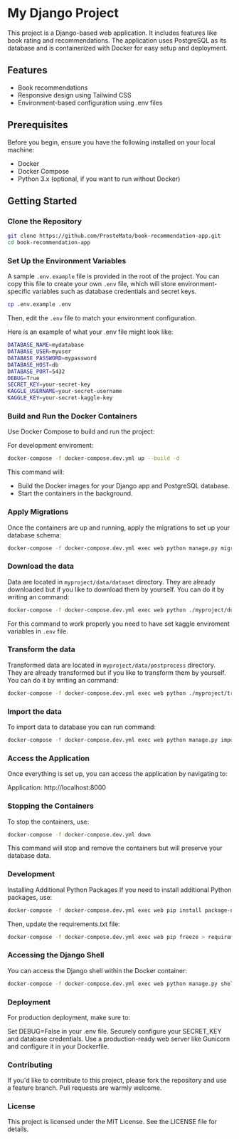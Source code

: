 # My Django Project
This project is a Django-based web application. It includes features like book rating and recommendations. The application uses PostgreSQL as its database and is containerized with Docker for easy setup and deployment.

## Features
- Book recommendations
- Responsive design using Tailwind CSS
- Environment-based configuration using .env files

## Prerequisites
Before you begin, ensure you have the following installed on your local machine:

- Docker
- Docker Compose
- Python 3.x (optional, if you want to run without Docker)

## Getting Started

### Clone the Repository

```bash
git clone https://github.com/ProsteMato/book-recommendation-app.git
cd book-recommendation-app
```

### Set Up the Environment Variables
A sample `.env.example` file is provided in the root of the project. You can copy this file to create your own `.env` file, which will store environment-specific variables such as database credentials and secret keys.

```bash
cp .env.example .env
```

Then, edit the `.env` file to match your environment configuration.

Here is an example of what your .env file might look like:

```bash
DATABASE_NAME=mydatabase
DATABASE_USER=myuser
DATABASE_PASSWORD=mypassword
DATABASE_HOST=db
DATABASE_PORT=5432
DEBUG=True
SECRET_KEY=your-secret-key
KAGGLE_USERNAME=your-secret-username
KAGGLE_KEY=your-secret-kaggle-key
```

### Build and Run the Docker Containers
Use Docker Compose to build and run the project:

For development enviroment:

```bash
docker-compose -f docker-compose.dev.yml up --build -d
```

This command will:

- Build the Docker images for your Django app and PostgreSQL database.
- Start the containers in the background.
###  Apply Migrations
Once the containers are up and running, apply the migrations to set up your database schema:

```bash
docker-compose -f docker-compose.dev.yml exec web python manage.py migrate
```

### Download the data
Data are located in `myproject/data/dataset` directory. They are already downloaded but if you like to download them by yourself. You can do it by writing an command:

```bash
docker-compose -f docker-compose.dev.yml exec web python ./myproject/download_data.py
```

For this command to work properly you need to have set kaggle enviroment variables in `.env` file.

### Transform the data
Transformed data are located in `myproject/data/postprocess` directory. They are already transformed but if you like to transform them by yourself. You can do it by writing an command:

```bash
docker-compose -f docker-compose.dev.yml exec web python ./myproject/transform_data.py
```

### Import the data
To import data to database you can run command:
```bash
docker-compose -f docker-compose.dev.yml exec web python manage.py import_data
```

### Access the Application
Once everything is set up, you can access the application by navigating to:

Application: http://localhost:8000

### Stopping the Containers
To stop the containers, use:

```bash
docker-compose -f docker-compose.dev.yml down
```

This command will stop and remove the containers but will preserve your database data.

### Development
Installing Additional Python Packages
If you need to install additional Python packages, use:

```bash
docker-compose -f docker-compose.dev.yml exec web pip install package-name
```

Then, update the requirements.txt file:

```bash
docker-compose -f docker-compose.dev.yml exec web pip freeze > requirements.txt
```

### Accessing the Django Shell
You can access the Django shell within the Docker container:

```bash
docker-compose -f docker-compose.dev.yml exec web python manage.py shell
```

### Deployment
For production deployment, make sure to:

Set DEBUG=False in your .env file.
Securely configure your SECRET_KEY and database credentials.
Use a production-ready web server like Gunicorn and configure it in your Dockerfile.

### Contributing
If you'd like to contribute to this project, please fork the repository and use a feature branch. Pull requests are warmly welcome.

### License
This project is licensed under the MIT License. See the LICENSE file for details.